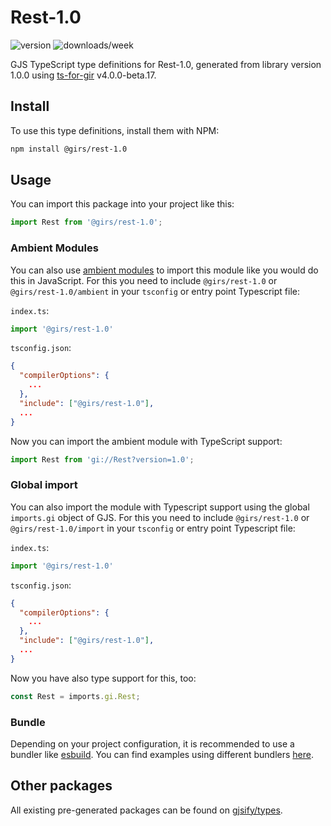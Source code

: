 
# Rest-1.0

![version](https://img.shields.io/npm/v/@girs/rest-1.0)
![downloads/week](https://img.shields.io/npm/dw/@girs/rest-1.0)


GJS TypeScript type definitions for Rest-1.0, generated from library version 1.0.0 using [ts-for-gir](https://github.com/gjsify/ts-for-gir) v4.0.0-beta.17.


## Install

To use this type definitions, install them with NPM:
```bash
npm install @girs/rest-1.0
```

## Usage

You can import this package into your project like this:
```ts
import Rest from '@girs/rest-1.0';
```

### Ambient Modules

You can also use [ambient modules](https://github.com/gjsify/ts-for-gir/tree/main/packages/cli#ambient-modules) to import this module like you would do this in JavaScript.
For this you need to include `@girs/rest-1.0` or `@girs/rest-1.0/ambient` in your `tsconfig` or entry point Typescript file:

`index.ts`:
```ts
import '@girs/rest-1.0'
```

`tsconfig.json`:
```json
{
  "compilerOptions": {
    ...
  },
  "include": ["@girs/rest-1.0"],
  ...
}
```

Now you can import the ambient module with TypeScript support: 

```ts
import Rest from 'gi://Rest?version=1.0';
```

### Global import

You can also import the module with Typescript support using the global `imports.gi` object of GJS.
For this you need to include `@girs/rest-1.0` or `@girs/rest-1.0/import` in your `tsconfig` or entry point Typescript file:

`index.ts`:
```ts
import '@girs/rest-1.0'
```

`tsconfig.json`:
```json
{
  "compilerOptions": {
    ...
  },
  "include": ["@girs/rest-1.0"],
  ...
}
```

Now you have also type support for this, too:

```ts
const Rest = imports.gi.Rest;
```

### Bundle

Depending on your project configuration, it is recommended to use a bundler like [esbuild](https://esbuild.github.io/). You can find examples using different bundlers [here](https://github.com/gjsify/ts-for-gir/tree/main/examples).

## Other packages

All existing pre-generated packages can be found on [gjsify/types](https://github.com/gjsify/types).

